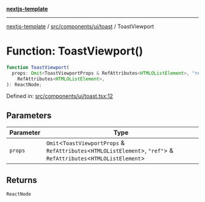 [**nextjs-template**](../../../../../README.md)

---

[nextjs-template](../../../../../README.md) / [src/components/ui/toast](../README.md) / ToastViewport

# Function: ToastViewport()

```ts
function ToastViewport(
  props: Omit<ToastViewportProps & RefAttributes<HTMLOListElement>, "ref"> &
    RefAttributes<HTMLOListElement>,
): ReactNode;
```

Defined in: [src/components/ui/toast.tsx:12](https://github.com/Its-Satyajit/nextjs-template/blob/a020f2e64682696d16eea8be5c54d400aa09764e/src/components/ui/toast.tsx#L12)

## Parameters

| Parameter | Type                                                                                                                    |
| --------- | ----------------------------------------------------------------------------------------------------------------------- |
| `props`   | `Omit`\<`ToastViewportProps` & `RefAttributes`\<`HTMLOListElement`\>, `"ref"`\> & `RefAttributes`\<`HTMLOListElement`\> |

## Returns

`ReactNode`
